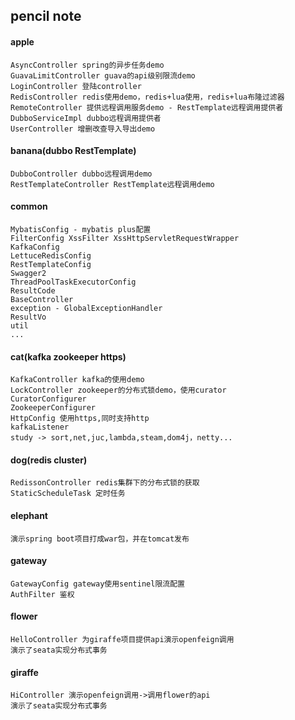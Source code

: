 ## pencil note
  #### apple
    AsyncController spring的异步任务demo
    GuavaLimitController guava的api级别限流demo
    LoginController 登陆controller
    RedisController redis使用demo，redis+lua使用，redis+lua布隆过滤器
    RemoteController 提供远程调用服务demo - RestTemplate远程调用提供者
    DubboServiceImpl dubbo远程调用提供者
    UserController 增删改查导入导出demo
  #### banana(dubbo RestTemplate)
    DubboController dubbo远程调用demo
    RestTemplateController RestTemplate远程调用demo
  #### common
    MybatisConfig - mybatis plus配置
    FilterConfig XssFilter XssHttpServletRequestWrapper
    KafkaConfig
    LettuceRedisConfig
    RestTemplateConfig
    Swagger2
    ThreadPoolTaskExecutorConfig
    ResultCode
    BaseController
    exception - GlobalExceptionHandler
    ResultVo
    util
    ...
  #### cat(kafka zookeeper https)
    KafkaController kafka的使用demo
    LockController zookeeper的分布式锁demo，使用curator
    CuratorConfigurer
    ZookeeperConfigurer
    HttpConfig 使用https,同时支持http
    kafkaListener
    study -> sort,net,juc,lambda,steam,dom4j，netty...
  #### dog(redis cluster)
    RedissonController redis集群下的分布式锁的获取
    StaticScheduleTask 定时任务
  #### elephant
    演示spring boot项目打成war包，并在tomcat发布
  #### gateway
    GatewayConfig gateway使用sentinel限流配置
    AuthFilter 鉴权
  #### flower
    HelloController 为giraffe项目提供api演示openfeign调用
    演示了seata实现分布式事务
  #### giraffe
    HiController 演示openfeign调用->调用flower的api
    演示了seata实现分布式事务